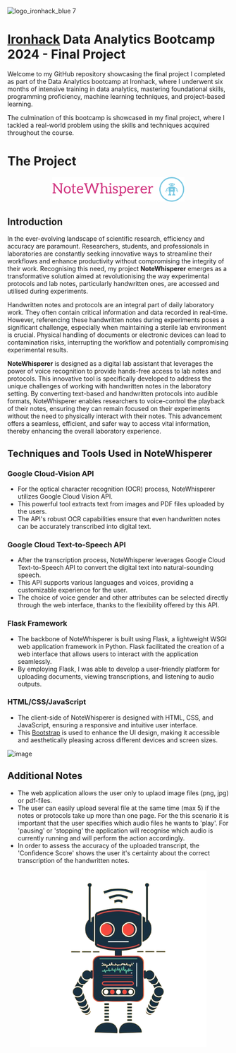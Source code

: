 ![logo_ironhack_blue 7](https://user-images.githubusercontent.com/23629340/40541063-a07a0a8a-601a-11e8-91b5-2f13e4e6b441.png)
# [Ironhack](https://www.ironhack.com/pt-en) Data Analytics Bootcamp 2024 - Final Project
Welcome to my GitHub repository showcasing the final project I completed as part of the Data Analytics bootcamp at Ironhack, where I underwent six months of intensive training in data analytics, mastering foundational skills, programming proficiency, machine learning techniques, and project-based learning.

The culmination of this bootcamp is showcased in my final project, where I tackled a real-world problem using the skills and techniques acquired throughout the course.


# The Project 
<p align="center">
  <img width="300" height="auto" src="https://github.com/jantzla/Final-Project-Ironhack-2024/blob/main/Website/static/images/logo.png">
  </p>

## Introduction
In the ever-evolving landscape of scientific research, efficiency and accuracy are paramount. Researchers, students, and professionals in laboratories are constantly seeking innovative ways to streamline their workflows and enhance productivity without compromising the integrity of their work. Recognising this need, my project **NoteWhisperer** emerges as a transformative solution aimed at revolutionising the way experimental protocols and lab notes, particularly handwritten ones, are accessed and utilised during experiments.

Handwritten notes and protocols are an integral part of daily laboratory work. They often contain critical information and data recorded in real-time. However, referencing these handwritten notes during experiments poses a significant challenge, especially when maintaining a sterile lab environment is crucial. Physical handling of documents or electronic devices can lead to contamination risks, interrupting the workflow and potentially compromising experimental results.

**NoteWhisperer** is designed as a digital lab assistant that leverages the power of voice recognition to provide hands-free access to lab notes and protocols. This innovative tool is specifically developed to address the unique challenges of working with handwritten notes in the laboratory setting. By converting text-based and handwritten protocols into audible formats, NoteWhisperer enables researchers to voice-control the playback of their notes, ensuring they can remain focused on their experiments without the need to physically interact with their notes. This advancement offers a seamless, efficient, and safer way to access vital information, thereby enhancing the overall laboratory experience.

## Techniques and Tools Used in NoteWhisperer

### Google Cloud-Vision API
+ For the optical character recognition (OCR) process, NoteWhisperer utilizes Google Cloud Vision API.
+ This powerful tool extracts text from images and PDF files uploaded by the users.
+ The API's robust OCR capabilities ensure that even handwritten notes can be accurately transcribed into digital text.

### Google Cloud Text-to-Speech API
+  After the transcription process, NoteWhisperer leverages Google Cloud Text-to-Speech API to convert the digital text into natural-sounding speech.
+  This API supports various languages and voices, providing a customizable experience for the user.
+  The choice of voice gender and other attributes can be selected directly through the web interface, thanks to the flexibility offered by this API.

### Flask Framework
+ The backbone of NoteWhisperer is built using Flask, a lightweight WSGI web application framework in Python. Flask facilitated the creation of a web interface that allows users to interact with the application seamlessly.
+ By employing Flask, I was able to develop a user-friendly platform for uploading documents, viewing transcriptions, and listening to audio outputs.

### HTML/CSS/JavaScript
+ The client-side of NoteWhisperer is designed with HTML, CSS, and JavaScript, ensuring a responsive and intuitive user interface.
+ This [Bootstrap](https://bootswatch.com/quartz/) is used to enhance the UI design, making it accessible and aesthetically pleasing across different devices and screen sizes.

![image](https://github.com/jantzla/Final-Project-Ironhack-2024/assets/145261891/f8ad42d9-7d32-4692-bebe-2b62b8e1c2b4)


## Additional Notes
+ The web application allows the user only to uplaod image files (png, jpg) or pdf-files.
+ The user can easily upload several file at the same time (max 5) if the notes or protocols take up more than one page. For the this scenario it is important that the user specifies which audio files he wants to 'play'. For 'pausing' or 'stopping' the application will recognise which audio is currently running and will perform the action accordingly.
+ In order to assess the accuracy of the uploaded transcript, the 'Confidence Score' shows the user it's certainty about the correct transcription of the handwritten notes.

<p align="center">
  <img width="400" height="auto" src="https://github.com/jantzla/Final-Project-Ironhack-2024/blob/main/Website/static/images/dummy_logo.png">
  </p>
